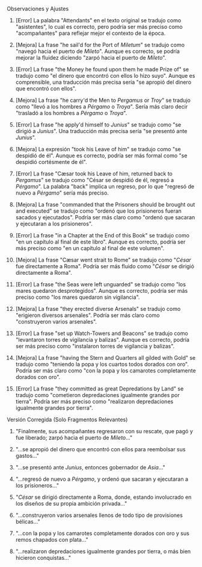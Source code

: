 Observaciones y Ajustes

1. [Error] La palabra "Attendants" en el texto original se tradujo como "asistentes", lo cual es correcto, pero podría ser más preciso como "acompañantes" para reflejar mejor el contexto de la época.

2. [Mejora] La frase "he sail'd for the Port of _Miletum_" se tradujo como "navegó hacia el puerto de *Mileto*". Aunque es correcto, se podría mejorar la fluidez diciendo "zarpó hacia el puerto de *Mileto*".

3. [Error] La frase "the Money he found upon them he made Prize of" se tradujo como "el dinero que encontró con ellos lo hizo suyo". Aunque es comprensible, una traducción más precisa sería "se apropió del dinero que encontró con ellos".

4. [Mejora] La frase "he carry'd the Men to _Pergamus_ or _Troy_" se tradujo como "llevó a los hombres a *Pérgamo* o *Troya*". Sería más claro decir "trasladó a los hombres a *Pérgamo* o *Troya*".

5. [Error] La frase "he apply'd himself to _Junius_" se tradujo como "se dirigió a *Junius*". Una traducción más precisa sería "se presentó ante *Junius*".

6. [Mejora] La expresión "took his Leave of him" se tradujo como "se despidió de él". Aunque es correcto, podría ser más formal como "se despidió cortésmente de él".

7. [Error] La frase "Cæsar took his Leave of him, returned back to _Pergamus_" se tradujo como "César se despidió de él, regresó a *Pérgamo*". La palabra "back" implica un regreso, por lo que "regresó de nuevo a *Pérgamo*" sería más preciso.

8. [Mejora] La frase "commanded that the Prisoners should be brought out and executed" se tradujo como "ordenó que los prisioneros fueran sacados y ejecutados". Podría ser más claro como "ordenó que sacaran y ejecutaran a los prisioneros".

9. [Error] La frase "in a Chapter at the End of this Book" se tradujo como "en un capítulo al final de este libro". Aunque es correcto, podría ser más preciso como "en un capítulo al final de este volumen".

10. [Mejora] La frase "Cæsar went strait to Rome" se tradujo como "*César* fue directamente a Roma". Podría ser más fluido como "*César* se dirigió directamente a Roma".

11. [Error] La frase "the Seas were left unguarded" se tradujo como "los mares quedaron desprotegidos". Aunque es correcto, podría ser más preciso como "los mares quedaron sin vigilancia".

12. [Mejora] La frase "they erected diverse Arsenals" se tradujo como "erigieron diversos arsenales". Podría ser más claro como "construyeron varios arsenales".

13. [Error] La frase "set up Watch-Towers and Beacons" se tradujo como "levantaron torres de vigilancia y balizas". Aunque es correcto, podría ser más preciso como "instalaron torres de vigilancia y balizas".

14. [Mejora] La frase "having the Stern and Quarters all gilded with Gold" se tradujo como "teniendo la popa y los cuartos todos dorados con oro". Podría ser más claro como "con la popa y los camarotes completamente dorados con oro".

15. [Error] La frase "they committed as great Depredations by Land" se tradujo como "cometieron depredaciones igualmente grandes por tierra". Podría ser más preciso como "realizaron depredaciones igualmente grandes por tierra".

Versión Corregida (Solo Fragmentos Relevantes)

1. "Finalmente, sus acompañantes regresaron con su rescate, que pagó y fue liberado; zarpó hacia el puerto de *Mileto*..."

3. "...se apropió del dinero que encontró con ellos para reembolsar sus gastos..."

5. "...se presentó ante *Junius*, entonces gobernador de *Asia*..."

7. "...regresó de nuevo a *Pérgamo*, y ordenó que sacaran y ejecutaran a los prisioneros..."

10. "*César* se dirigió directamente a Roma, donde, estando involucrado en los diseños de su propia ambición privada..."

12. "...construyeron varios arsenales llenos de todo tipo de provisiones bélicas..."

14. "...con la popa y los camarotes completamente dorados con oro y sus remos chapados con plata..."

15. "...realizaron depredaciones igualmente grandes por tierra, o más bien hicieron conquistas..."